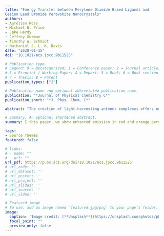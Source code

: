 ```yaml
---
title: "Energy Transfer between Perylene Diimide Based Ligands and
Cesium Lead Bromide Perovskite Nanocrystals"
authors: 
- Aurélien Ross
- Michael B. Price
- Jake Hardy
- Jeffrey Gorman
- Timothy W. Schmidt
- Nathaniel J. L. K. Davis
date: "2020-01-15"
doi: "10.1021/acs.jpcc.9b11525"

# Publication type.
# Legend: 0 = Uncategorized; 1 = Conference paper; 2 = Journal article;
# 3 = Preprint / Working Paper; 4 = Report; 5 = Book; 6 = Book section;
# 7 = Thesis; 8 = Patent
publication_types: ["2"]

# Publication name and optional abbreviated publication name.
publication: "*Journal of Physical Chemistry C*"
publication_short: "*J. Phys. Chem. C*"

abstract: "The creation of light-harvesting antenna complexes offers numerous potential applications in the field of optoelectronics. Cesium lead halide nanocrystals, specifically, are beginning to show great promise for optoelectronic applications due to their thermal stability and bright luminescence. As per the majority of all colloidally stable nanocrystals, they process surface-bound ligands that offer stability and surface state passivation. By replacing these ligands with organic chromophores various energy interactions can be observed, leading to a greater variety of potential applications. In this paper, we show enhanced emission in red and orange perylene diimide organic dye ligands through the transfer of energy harvested by CsPbBr3 nanocrystals. This has been demonstrated via steady-state and time-resolved fluorescence measurements and has a great potential for spectral management through energy-transfer interactions in hybrid light-harvesting systems. We estimate the Förster resonance energy-transfer efficiencies of up to 65 and 45% for perylene orange ligand surface loadings and perylene red ligand surface loadings respectively."

# Summary. An optional shortened abstract.
summary: I this paper, we show enhanced emission in red and orange perylene diimide organic dye ligands through the transfer of energy harvested by CsPbBr3 nanocrystals.

tags:
- Source Themes
featured: false

# links:
# - name: ""
#   url: ""
url_pdf: https://pubs.acs.org/doi/10.1021/acs.jpcc.9b11525
# url_code: ''
# url_dataset: ''
# url_poster: ''
# url_project: ''
# url_slides: ''
# url_source: ''
# url_video: ''

# Featured image
# To use, add an image named `featured.jpg/png` to your page's folder. 
image:
  caption: 'Image credit: [**Unsplash**](https://unsplash.com/photos/pLCdAaMFLTE)'
  focal_point: ""
  preview_only: false
---
```


